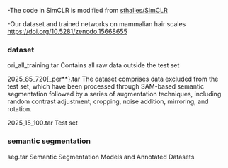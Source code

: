 -The code in SimCLR is modified from [sthalles/SimCLR](https://github.com/sthalles/SimCLR)  

-Our dataset and trained networks on mammalian hair scales  https://doi.org/10.5281/zenodo.15668655

### dataset
ori_all_training.tar Contains all raw data outside the test set

2025_85_720[_per**}.tar The dataset comprises data excluded from the test set, which have been processed through SAM-based semantic segmentation followed by a series of augmentation techniques, including random contrast adjustment, cropping, noise addition, mirroring, and rotation.

2025_15_100.tar Test set

### semantic segmentation
seg.tar Semantic Segmentation Models and Annotated Datasets
